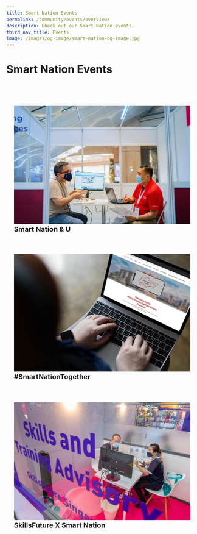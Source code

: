 ```yaml
---
title: Smart Nation Events
permalink: /community/events/overview/
description: Check out our Smart Nation events.
third_nav_title: Events
image: /images/og-image/smart-nation-og-image.jpg
---
```

# Smart Nation Events

<div class="row" style="padding: 40px 0px 10px 0px;">
  <div class="col" style="padding: 20px 20px 0px 20px;"> 
    <a href="/community/events/snu"><img src="/images/community/events/snu-01.jpeg" alt="Smart Nation & U"></a><br>
    <div class="header" style="font-size:18px"><b>Smart Nation & U</b></div><br>
  </div> &nbsp; &nbsp; &nbsp; &nbsp; 
  	<div class="col" style="padding: 20px 20px 0px 20px;"> 
      <a href="/community/events/snt"><img src="/images/community/events/snt%20image.jpg" alt="#SmartNationTogether"></a><br>
      <div class="header" style="font-size:18px"><b>#SmartNationTogether</b></div><br>
  </div>
 </div>
 
 <div class="row" style="padding: 10px 0px 10px 0px;">  
  <div class="col" style="padding: 20px 20px 0px 20px;"> 
	    <a href="/community/events/sfxsn"><img src="/images/community/events/sn-skillsfuture-01.jpeg" alt="SkillsFuture X Smart Nation"></a><br>
     <div class="header" style="font-size:18px"><b>SkillsFuture X Smart Nation</b></div><br>
  </div> &nbsp; &nbsp; &nbsp; &nbsp; 
  	<div class="col" style="padding: 0px 20px 0px 20px;" ><br>
  </div>
 </div>